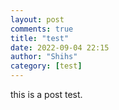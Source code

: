 ```yaml
---
layout: post
comments: true
title: "test"
date: 2022-09-04 22:15
author: "Shihs"
category: [test]
---
```


this is a post test.